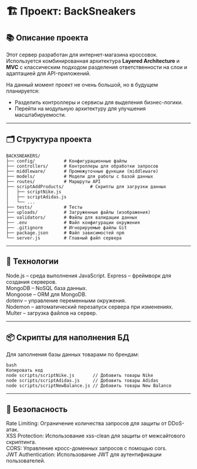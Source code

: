 # 🏗️ Проект: BackSneakers

## 📚 Описание проекта

Этот сервер разработан для интернет-магазина кроссовок. Используется комбинированная архитектура **Layered Architecture** и **MVC** с классическим подходом разделения ответственности на слои и адаптацией для API-приложений. 

На данный момент проект не очень большой, но в будущем планируется:
- Разделить контроллеры и сервисы для выделения бизнес-логики.
- Перейти на модульную архитектуру для улучшения масштабируемости.

---

## 🗂️ **Структура проекта**

```plaintext
BACKSNEAKERS/
├── config/           # Конфигурационные файлы
├── controllers/      # Контроллеры для обработки запросов
├── middleware/       # Промежуточные функции (middleware)
├── models/           # Модели для работы с базой данных
├── routes/           # Маршруты API
├── scriptAddProducts/          # Скрипты для загрузки данных
│   ├── scriptNike.js
│   ├── scriptAdidas.js
│   └── ...
├── tests/            # Тесты
├── uploads/          # Загруженные файлы (изображения)
├── validators/       # Файлы для валидации данных
├── .env              # Файл конфигурации окружения
├── .gitignore        # Игнорируемые файлы Git
├── package.json      # Файл зависимостей npm
└── server.js         # Главный файл сервера
```
 
---

## 🚀 **Технологии**

Node.js – среда выполнения JavaScript.
Express – фреймворк для создания серверов.  
MongoDB – NoSQL база данных.  
Mongoose – ORM для MongoDB.  
dotenv – управление переменными окружения.  
Nodemon – автоматический перезапуск сервера при изменениях.  
Multer – загрузка файлов на сервер.  

---

## 📦 **Скрипты для наполнения БД**

Для заполнения базы данных товарами по брендам:

```plaintext
bash
Копировать код
node scripts/scriptNike.js       // Добавить товары Nike
node scripts/scriptAdidas.js     // Добавить товары Adidas
node scripts/scriptNewBalance.js // Добавить товары New Balance
```
---

## 🔐 **Безопасность**

Rate Limiting: Ограничение количества запросов для защиты от DDoS-атак.  
XSS Protection: Использование xss-clean для защиты от межсайтового скриптинга.  
CORS: Управление кросс-доменных запросов с помощью cors.  
JWT Authentication: Использование JWT для аутентификации пользователей.  